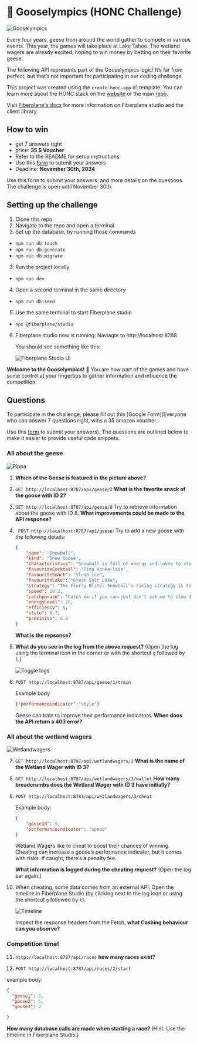 # 🪿 Gooselympics (HONC Challenge)
![Gooselympics](/img/gooselympics.png)


Every four years, geese from around the world gather to compete in various events. This year, the games will take place at Lake Tahoe. The wetland wagers are already excited, hoping to win money by betting on their favorite geese.

The following API represents part of the Gooselympics logic! It’s far from perfect, but that’s not important for participating in our coding challenge.


This project was created using the `create-honc-app` d1 template. You can learn more about the HONC stack on the [website](https://honc.dev) or the main [repo](https://github.com/fiberplane/create-honc-app).

Visit [Fiberplane's docs](https://fiberplane.com/docs/get-started/) for more information on Fiberplane studio and the client library. 


## How to win
- get 7 answers right
- price: **35 $ Voucher**
- Refer to the README for setup instructions
- Use this [form](https://forms.gle/HLzabiZcAJqf9T8t8) to submit your answers
- Deadline: **November 30th, 2024**


Use this form to submit your answers.  and more details on the questions. The challenge is open until November 30th.

## Setting up the challenge
1. Clone this repo
2. Navigate to the repo and open a terminal
3. Set up the database, by running those commands
 - `npm run db:touch`
 - `npm run db:generate`
 - `npm run db:migrate`
3. Run the project locally
 - `npm run dev`
4. Open a second terminal in the same directory
- `npm run db:seed`
5. Use the same terminal to start Fiberplane studio
- `npx @fiberplane/studio`
6. Fiberplane studio now is running: Naviagte to http://localhost:8788

    You should see something like this: 

    ![Fiberplane Studio UI](/img/studioStart.png)

**Welcome to the Gooselympics!** :tada: You are now part of the games and have some control at your fingertips to gather information and influence the competition.

## Questions 
To participate in the challenge, please fill out this [Google Form](Everyone who can answer 7 questions right, wins a 35 amazon voucher. 

Use this [form](https://forms.gle/HLzabiZcAJqf9T8t8) to submit your answers). The questions are outlined below to make it easier to provide useful code snippets.

### All about the geese
![Pippa](/img/pippa.png)

1. **Which of the Geese is featured in the picture above?** 

2. `GET http://localhost:8787/api/geese/2`
**What is the favorite snack of the goose with ID 2?**

3. `GET http://localhost:8787/api/geese/8`
Try to retrieve information about the goose with ID 8. **What improvements could be made to the API response?**


4. ` POST http://localhost:8787/api/geese`: Try to add a new goose with the following details:
    ```json
    {
        "name": "Snowball",
        "kind": "Snow Goose",
        "characteristics": "Snowball is full of energy and loves to stay on the move. She’s always talking about her next big adventure and tends to daydream about tropical places (even though she hates heat).",
        "favouriteCocktail": "Pina Honka-lada",
        "favouriteSnack": "Slush ice",
        "favouriteLake": "Great Salt Lake",
        "strategy": "The Flurry Blitz: Snowball’s racing strategy is to burst out of the gate with high energy and try to overwhelm her competitors with speed right from the start. Her enthusiasm sometimes leads to sloppy mistakes, but when she’s on her game, she can be a blur of white feathers darting across the finish line. Snowball’s only weakness is her tendency to get distracted by photo ops, often stopping mid-race to check her reflection in a nearby puddle.",
        "speed": 10.2,
        "catchphrase": "Catch me if you can—just don’t ask me to slow down!",
        "energyLevel": 20,
        "efficiency": 6,
        "style": 6.7,
        "precision": 6.8
    }
    ```
    **What is the repsonse?**


5. **What do you see in the log from the above request?** (Open the log using the terminal icon in the corner or with the shortcut `g` followed by `l`.)

    ![Toggle logs](/img/Logbar.png)

6. `POST http://localhost:8787/api/geese/1/train`

    Example body
    ```json
    {"performanceindicator":"style"}
    ```

   Geese can train to improve their performance indicators. **When does the API return a 403 error?**

### All about the wetland wagers 
![Wetlandwagers](/img/wetlandwagers.png)

7. `GET http://localhost:8787/api/wetlandwagers/3`
**What is the name of the Wetland Wager with ID 3?**
8. `GET http://localhost:8787/api/wetlandwagers/3/wallet`
**How many breadcrumbs does the Wetland Wager with ID 3 have initially?**
9. `POST http://localhost:8787/api/wetlandwagers/3/cheat` 

    Example body:
    ```json
    {
        "gooseId": 5,
        "performanceindicator": "speed"
    }
    ```

    Wetland Wagers like to cheat to boost their chances of winning. Cheating can increase a goose’s performance indicator, but it comes with risks. If caught, there’s a penalty fee. 
    
    **What information is logged during the cheating request?** (Open the log bar again.)

10. When cheating, some data comes from an external API. Open the timeline in Fiberplane Studio (by clicking next to the log icon or using the shortcut `g` followed by `t`).

    ![Timeline](/img/timeline.png)
 

    Inspect the response headers from the Fetch, **what Cashing behaviour can you observe?**

### Competition time! 
11. `http://localhost:8787/api/races` **how many races exist?** 

12. `POST http://localhost:8787/api/races/2/start`

example body:
```json
{
  "goose1": 3,
  "goose2": 5,
  "goose3": 2

}
```

**How many database calls are made when starting a race?** (Hint: Use the timeline in Fiberplane Studio.)






















